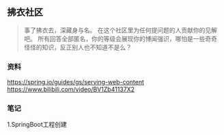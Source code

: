 ## 拂衣社区
> 事了拂衣去，深藏身与名。
> 在这个社区里为任何提问题的人贡献你的见解吧。
> 所有回答全部匿名，你的等级会展现你的博闻强识，哪怕是一些奇奇怪怪的知识，反正别人也不知道不是么？

### 资料

https://spring.io/guides/gs/serving-web-content
https://www.bilibili.com/video/BV1Zb41137X2

### 笔记
1.SpringBoot工程创建
